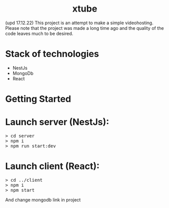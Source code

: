 <h1 align="center">xtube</h1>
(upd 17.12.22) This project is an attempt to make a simple videohosting. Please note that the project was made a long time ago and the quality of the code leaves much to be desired.

<h1>Stack of technologies</h1>

- NestJs
- MongoDb
- React

# Getting Started

<h1>Launch server (NestJs): </h1>
<pre>
> cd server
> npm i
> npm run start:dev
</pre>

<h1>Launch client (React): </h1>
<pre>
> cd ../client
> npm i
> npm start
</pre>

And change mongodb link in project
